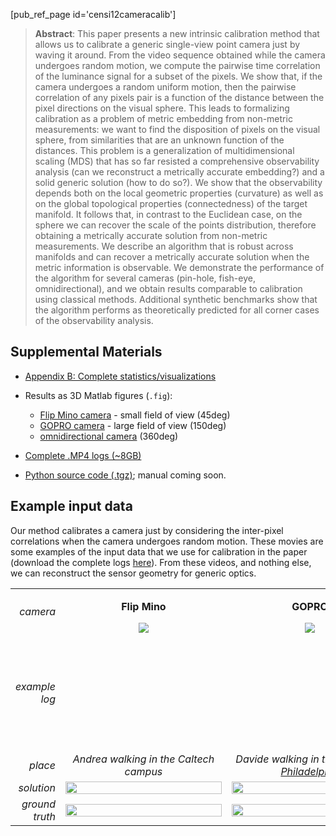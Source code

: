 [pub_ref_page id='censi12cameracalib']

> **Abstract**: This paper presents a new intrinsic calibration method that allows us to calibrate a generic single-view point camera just by waving it around. From the video sequence obtained while the camera undergoes random motion, we compute the pairwise time correlation of the luminance signal for a subset of the pixels. We show that, if the camera undergoes a random uniform motion, then the pairwise correlation of any pixels pair is a function of the distance between the pixel directions on the visual sphere. This leads to formalizing calibration as a problem of metric embedding from non-metric measurements: we want to find the disposition of pixels on the visual sphere, from similarities that are an unknown function of the distances. This problem is a generalization of multidimensional scaling (MDS) that has so far resisted a comprehensive observability analysis (can we reconstruct a metrically accurate embedding?) and a solid generic solution (how to do so?). We show that the observability depends both on the local geometric properties (curvature) as well as on the global topological properties (connectedness) of the target manifold. It follows that, in contrast to the Euclidean case, on the sphere we can recover the scale of the points distribution, therefore obtaining a metrically accurate solution from non-metric measurements. We describe an algorithm that is robust across manifolds and can recover a metrically accurate solution when the metric information is observable. We demonstrate the performance of the algorithm for several cameras (pin-hole, fish-eye, omnidirectional), and we obtain results comparable to calibration using classical methods. Additional synthetic benchmarks show that the algorithm performs as theoretically predicted for all corner cases of the observability analysis.



## Supplemental Materials

- [Appendix B: Complete statistics/visualizations][tables]

- Results as 3D Matlab figures (``.fig``):

  - [Flip Mino camera][mino_fig] - small field of view (45deg)
  - [GOPRO camera][gopro_fig] - large field of view (150deg)
  - [omnidirectional camera][omni_fig] (360deg)

- [Complete .MP4 logs (~8GB)][logs]
- [Python source code (.tgz)][source]; manual coming soon.

[tables]: http://purl.org/censi/research/2012-camera_calibration/2012-camera_calibration-tables.pdf
[source]: http://purl.org/censi/research/2012-camera_calibration/20120101-calib_env-snapshot.tgz
[logs]: http://purl.org/censi/research/2012-camera_calibration/logs/
[mino_fig]: http://purl.org/censi/research/2012-camera_calibration/mino.fig
[gopro_fig]: http://purl.org/censi/research/2012-camera_calibration/GOPRb.fig
[omni_fig]: http://purl.org/censi/research/2012-camera_calibration/omni.fig

<a name='media'></a>
## Example input data

Our method calibrates a camera just by considering the inter-pixel correlations
when the camera undergoes random motion.
These movies are some examples of the input data that we use for calibration
in the paper (download the complete logs [here][logs]).
From these videos, and nothing else, we can reconstruct the sensor geometry
for generic optics.

<style type='text/css'>
table tr#head td { font-weight: bold; text-align: center;}
table tr#where td { font-style: italic; text-align: center;}
table td.what {
    vertical-align: middle;
    font-style: italic !important;
    font-weight: normal !important;
    text-align: right !important;
}
tr.distribution td img {
  width: 100%;
}
</style>
<div style='text-align: center'>
<table>
<tr id='head'>
<td class="what">camera</td>
<td>
    <p>Flip Mino</p>
    <img src='http://purl.org/censi/research/2012-camera_calibration/images/flip_small.jpg'/>
</td>
<td>
    <p>GOPRO</p>
    <img src='http://purl.org/censi/research/2012-camera_calibration/images/gopro_small.jpg'/>
</td>
<td>
    <p>Omnidirectional camera</p>
    <img src='http://purl.org/censi/research/2012-camera_calibration/images/omni_small.jpg'/>
</td>
</tr>
<tr>
  <td class="what">example log</td>
  <td>
  <object width="250" height="180"><param name="allowfullscreen" value="true" /><param name="allowscriptaccess" value="always" /><param name="movie" value="https://vimeo.com/moogaloop.swf?clip_id=33842986&amp;server=vimeo.com&amp;show_title=0&amp;show_byline=0&amp;show_portrait=0&amp;color=00adef&amp;fullscreen=1&amp;autoplay=0&amp;loop=1" /><embed src="https://vimeo.com/moogaloop.swf?clip_id=33842986&amp;server=vimeo.com&amp;show_title=0&amp;show_byline=0&amp;show_portrait=0&amp;color=00adef&amp;fullscreen=1&amp;autoplay=0&amp;loop=1" type="application/x-shockwave-flash" allowfullscreen="true" allowscriptaccess="always" width="250" height="180"></embed></object>
  </td>
  <td>
  <object width="250" height="180"><param name="allowfullscreen" value="true" /><param name="allowscriptaccess" value="always" /><param name="movie" value="https://vimeo.com/moogaloop.swf?clip_id=33842992&amp;server=vimeo.com&amp;show_title=0&amp;show_byline=0&amp;show_portrait=0&amp;color=00adef&amp;fullscreen=1&amp;autoplay=0&amp;loop=1" /><embed src="https://vimeo.com/moogaloop.swf?clip_id=33842992&amp;server=vimeo.com&amp;show_title=0&amp;show_byline=0&amp;show_portrait=0&amp;color=00adef&amp;fullscreen=1&amp;autoplay=0&amp;loop=1" type="application/x-shockwave-flash" allowfullscreen="true" allowscriptaccess="always" width="250" height="180"></embed></object>
  </td>
  <td>
  <object width="250" height="180"><param name="allowfullscreen" value="true" /><param name="allowscriptaccess" value="always" /><param name="movie" value="https://vimeo.com/moogaloop.swf?clip_id=33843143&amp;server=vimeo.com&amp;show_title=0&amp;show_byline=0&amp;show_portrait=0&amp;color=00adef&amp;fullscreen=1&amp;autoplay=0&amp;loop=1" /><embed src="https://vimeo.com/moogaloop.swf?clip_id=33843143&amp;server=vimeo.com&amp;show_title=0&amp;show_byline=0&amp;show_portrait=0&amp;color=00adef&amp;fullscreen=1&amp;autoplay=0&amp;loop=1" type="application/x-shockwave-flash" allowfullscreen="true" allowscriptaccess="always" width="250" height="180"></embed></object>
  </td>
</tr>
<tr id='where'>
  <td class="what">place</td>
  <td>Andrea walking in the Caltech campus</td>
  <td>Davide walking in the <a href="http://www.youtube.com/watch?v=4z2DtNW79sQ">streets of Philadelphia</a></td>
  <td>Davide indoor shaking it like a polaroid picture</td>
</tr>
<tr id='solution' class='distribution'>
    <td class="what">solution</td>
    <td>
       <a href="http://purl.org/censi/research/2012-camera_calibration/stats/images/mino-grid24-corr-m-CBC3dw-final-solution-S-aligned.pdf">
      <img src="http://purl.org/censi/research/2012-camera_calibration/stats/images/mino-grid24-corr-m-CBC3dw-final-solution-S-aligned-png.png"/>
      </a>
    </td>
    <td>
       <a href="http://purl.org/censi/research/2012-camera_calibration/stats/images/GOPRb-grid24-corr-m-CBC3dw-final-solution-S-aligned.pdf">
      <img src="http://purl.org/censi/research/2012-camera_calibration/stats/images/GOPRb-grid24-corr-m-CBC3dw-final-solution-S-aligned-png.png"/>
      </a>
    </td>
    <td>
      <a href="http://purl.org/censi/research/2012-camera_calibration/stats/images/omni-grid8-corr-m-CBC3dw-final-solution-S-aligned.pdf">
      <img src="http://purl.org/censi/research/2012-camera_calibration/stats/images/omni-grid8-corr-m-CBC3dw-final-solution-S-aligned-png.png"/>
    </a>
    </td>
</tr>
<tr id='groundtruth' class='distribution'>
    <td class="what">ground truth</td>
    <td>
      <a href="http://purl.org/censi/research/2012-camera_calibration/stats/images/mino-grid24-corr-m-CBC3dw-final-solution-true-S.pdf">
      <img src="http://purl.org/censi/research/2012-camera_calibration/stats/images/mino-grid24-corr-m-CBC3dw-final-solution-true-S-png.png"/>
    </a>
    </td>
    <td>
      <a href="http://purl.org/censi/research/2012-camera_calibration/stats/images/GOPRb-grid24-corr-m-CBC3dw-final-solution-true-S.pdf">
      <img src="http://purl.org/censi/research/2012-camera_calibration/stats/images/GOPRb-grid24-corr-m-CBC3dw-final-solution-true-S-png.png"/>
      </a>
    </td>
    <td>
      <a href="http://purl.org/censi/research/2012-camera_calibration/stats/images/omni-grid8-corr-m-CBC3dw-final-solution-true-S.pdf">
      <img src="http://purl.org/censi/research/2012-camera_calibration/stats/images/omni-grid8-corr-m-CBC3dw-final-solution-true-S-png.png"/>
    </a>
    </td>
</table>
</div>
